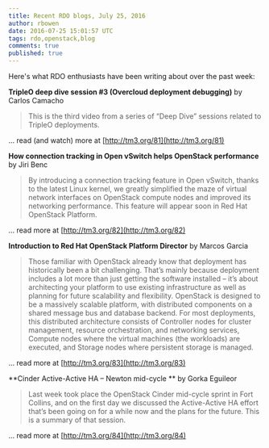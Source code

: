 ```yaml
---
title: Recent RDO blogs, July 25, 2016
author: rbowen
date: 2016-07-25 15:01:57 UTC
tags: rdo,openstack,blog
comments: true
published: true
---
```


Here's what RDO enthusiasts have been writing about over the past week:


**TripleO deep dive session #3 (Overcloud deployment debugging)** by Carlos Camacho

> This is the third video from a series of “Deep Dive” sessions related to TripleO deployments.

... read (and watch) more at [http://tm3.org/81](http://tm3.org/81)

**How connection tracking in Open vSwitch helps OpenStack performance** by Jiri Benc

> By introducing a connection tracking feature in Open vSwitch, thanks to the latest Linux kernel, we greatly simplified the maze of virtual network interfaces on OpenStack compute nodes and improved its networking performance. This feature will appear soon in Red Hat OpenStack Platform.

... read more at [http://tm3.org/82](http://tm3.org/82)

**Introduction to Red Hat OpenStack Platform Director** by Marcos Garcia

> Those familiar with OpenStack already know that deployment has historically been a bit challenging. That’s mainly because deployment includes a lot more than just getting the software installed – it’s about architecting your platform to use existing infrastructure as well as planning for future scalability and flexibility. OpenStack is designed to be a massively scalable platform, with distributed components on a shared message bus and database backend. For most deployments, this distributed architecture consists of Controller nodes for cluster management, resource orchestration, and networking services, Compute nodes where the virtual machines (the workloads) are executed, and Storage nodes where persistent storage is managed.

... read more at [http://tm3.org/83](http://tm3.org/83)


**Cinder Active-Active HA – Newton mid-cycle ** by Gorka Eguileor

> Last week took place the OpenStack Cinder mid-cycle sprint in Fort Collins, and on the first day we discussed the Active-Active HA effort that’s been going on for a while now and the plans for the future. This is a summary of that session.

... read more at [http://tm3.org/84](http://tm3.org/84)


